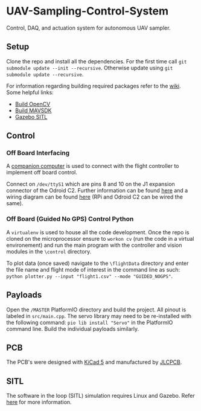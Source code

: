 # UAV-Sampling-Control-System
Control, DAQ, and actuation system for autonomous UAV sampler.

## Setup
Clone the repo and install all the dependencies. For the first time call
`git submodule update --init --recursive`. Otherwise update using `git submodule update --recursive`.

For information regarding building required packages refer to the [wiki](https://github.com/MarkSherstan/UAV-Sampling-Control-System/wiki). Some helpful links:
* [Build OpenCV](https://github.com/MarkSherstan/UAV-Sampling-Control-System/wiki/Build-OpenCV)
* [Build MAVSDK](https://github.com/MarkSherstan/UAV-Sampling-Control-System/wiki/Build-MAVSDK)
* [Gazebo SITL](https://github.com/MarkSherstan/UAV-Sampling-Control-System/wiki/Gazebo-Software-in-the-Loop-(SITL)-Setup)

## Control 
### Off Board Interfacing
A [companion computer](http://ardupilot.org/dev/docs/companion-computers.html#companion-computers) is used to connect with the flight controller to implement off board control. 

Connect on `/dev/ttyS1` which are pins 8 and 10 on the J1 expansion connector of the Odroid C2. Further information can be found [here](https://wiki.odroid.com/odroid-c2/hardware/expansion_connectors) and a wiring diagram can be found [here](http://ardupilot.org/dev/_images/RaspberryPi_Pixhawk_wiring1.jpg) (RPi and Odroid C2 can be wired the same).

### Off Board (Guided No GPS) Control Python
A `virtualenv` is used to house all the code development. Once the repo is cloned on the microprocessor ensure to `workon cv` (run the code in a virtual environement) and run the main program with the controller and vision modules in the `\control` directory.

To plot data (once saved) navigate to the `\flightData` directory and enter the file name and flight mode of interest in the command line as such: `python plotter.py --input "flight1.csv" --mode "GUIDED_NOGPS"`.

## Payloads
Open the `/MASTER` PlatformIO directory and build the project. All pinout is labeled in `src/main.cpp`. The servo library may need to be re-installed with the following command: `pio lib install "Servo"` in the PlatformIO command line. Build the individual payloads similarly.

## PCB
The PCB's were designed with [KiCad 5](https://kicad-pcb.org/download/) and manufactured by [JLCPCB](https://jlcpcb.com).

## SITL
The software in the loop (SITL) simulation requires Linux and Gazebo. Refer [here](https://github.com/MarkSherstan/UAV-Sampling-Control-System/wiki/Gazebo-Software-in-the-Loop-(SITL)-Setup) for more information. 
